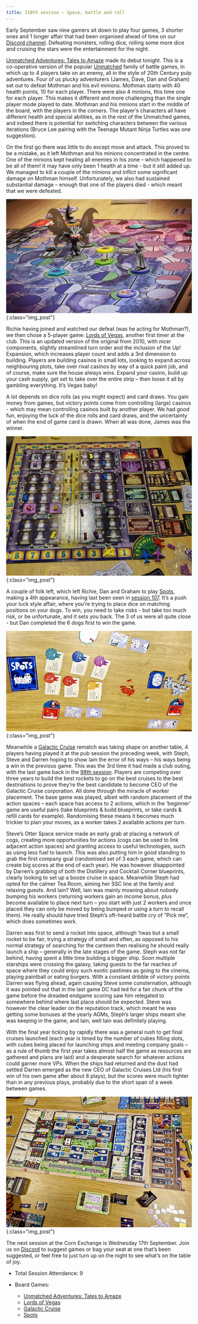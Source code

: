 ```yaml
---
title: 110th session – Space, battle and roll 
---
```

 
Early September saw nine gamers sit down to play four games, 3 shorter ones and 1 longer affair that had been organised ahead of time on our [Discord channel][Contact]. Defeating monsters, rolling dice, rolling some more dice and cruising the stars were the entertainment for the night. 

[Unmatched Adventures: Tales to Amaze][UAtta] made its debut tonight. This is a co-operative version of the popular [Unmatched][UGS] family of battle games, in which up to 4 players take on an enemy, all in the style of 20th Century pulp adventures. Four of us plucky adventurers (James, Dave, Dan and Graham) set out to defeat Mothman and his evil minions. Mothman starts with 40 health points, 10 for each player. There were also 4 minions, this time one for each player. This makes it different and more challenging than the single player mode played to date. Mothman and his minions start in the middle of the board, with the players in the corners. The player’s characters all have different health and special abilities, as in the rest of the Unmatched games, and indeed there is potential for switching characters between the various iterations (Bruce Lee pairing with the Teenage Mutant Ninja Turtles was one suggestion).

On the first go there was little to do except move and attack. This proved to be a mistake, as it left Mothman and his minions concentrated in the centre. One of the minions kept healing all enemies in his zone - which happened to be all of them! It may have only been 1 health at a time - but it still added up. We managed to kill a couple of the minions and inflict some significant damage on Mothman himself. Unfortunately, we also had sustained substantial damage – enough that one of the players died - which meant that we were defeated. 

![Unmatched Adventures: Tales to Amaze](/images/posts/2025_09_03/UnmatchedAdventures01.jpg "Unmatched Adventures: Tales to Amaze"){:class="img_post"}

Richie having joined and watched our defeat (was he acting for Mothman?), we then chose a 5-player game: [Lords of Vegas][LoV], another first timer at the club. This is an updated version of the original from 2010, with nicer components, slightly streamlined turn order and the inclusion of the Up! Expansion, which increases player count and adds a 3rd dimension to building. Players are building casinos in small lots, looking to expand across neighbouring plots, take over rival casinos by way of a quick paint job, and of course, make sure the house always wins. Expand your casino, build up your cash supply, get set to take over the entire strip – then loose it all by gambling everything. It’s Vegas baby! 

A lot depends on dice rolls (as you might expect) and card draws. You gain money from games, but victory points come from controlling (large) casinos - which may mean controlling casinos built by another player. We had good fun, enjoying the luck of the dice rolls and card draws, and the uncertainty of when the end of game card is drawn. When all was done, James was the winner. 

![Lords Of Vegas](/images/posts/2025_09_03/LordsOfVegas01.jpg "Lords Of Vegas"){:class="img_post"}

A couple of folk left, which left Richie, Dan and Graham to play [Spots][Sp], making a 4th appearance, having last been seen in [session 107][107]. It’s a push your luck style affair, where you’re trying to place dice on matching positions on your dogs. To win, you need to take risks - but take too much risk, or be unfortunate, and it sets you back. The 3 of us were all quite close - but Dan completed the 6 dogs first to win the game. 

![Spots](/images/posts/2025_09_03/Spots01.jpg "Spots"){:class="img_post"}

Meanwhile a [Galactic Cruise][GC] rematch was taking shape on another table, 4 players having played it at the pub session the preceding week, with Steph, Steve and Darren hoping to show Iain the error of his ways – his ways being a win in the previous game. This was the 3rd time it had made a club outing, with the last game back in the [98th session][98]. Players are competing over three years to build the best rockets to go on the best cruises to the best destinations to prove they’re the best candidate to become CEO of the Galactic Cruise corporation. All done through the miracle of worker placement. The base game was played, albeit with random placement of the action spaces – each space has access to 2 actions, which in the ‘beginner’ game are useful pairs (take blueprints & build blueprints, or take cards & refill cards for example). Randomising these means it becomes much trickier to plan your moves, as a worker takes 2 available actions per turn.

Steve’s Otter Space service made an early grab at placing a network of cogs, creating more opportunities for actions (cogs can be used to link adjacent action spaces) and granting access to useful technologies, such as using less fuel to launch. This was also putting him in good standing to grab the first company goal (randomised set of 3 each game, which can create big scores at the end of each year). He was however disappointed by Darren’s grabbing of both the Distillery and Cocktail Corner blueprints, clearly looking to set up a booze cruise in space. Meanwhile Steph had opted for the calmer Tea Room, aiming her SSC line at the family and relaxing guests. And Iain? Well, Iain was mainly moaning about nobody bumping his workers (returning workers gain an income bonus, plus become available to place next turn – you start with just 2 workers and once placed they can only be moved by being bumped or using a turn to recall them). He really should have tried Steph’s oft-heard battle cry of “Pick me”, which does sometimes work.

Darren was first to send a rocket into space, although ‘twas but a small rocket to be fair, trying a strategy of small and often, as opposed to his normal strategy of searching for the canteen then realising he should really launch a ship – generally in the late stages of the game. Steph was not far behind, having spent a little time building a bigger ship. Soon multiple starships were crossing the galaxy, taking guests to the far reaches of space where they could enjoy such exotic pastimes as going to the cinema, playing paintball or eating burgers. With a constant dribble of victory points Darren was flying ahead, again causing Steve some consternation, although it was pointed out that in the last game DC had led for a fair chunk of the game before the dreaded endgame scoring saw him relegated to somewhere behind where last place should be expected. Steve was however the clear leader on the reputation track, which meant he was getting some bonuses at the yearly AGMs, Steph’s larger ships meant she was keeping in the game, and Iain, well Iain was definitely playing. 

With the final year ticking by rapidly there was a general rush to get final cruises launched (each year is timed by the number of cubes filling slots, with cubes being placed for launching ships and meeting company goals – as a rule of thumb the first year takes almost half the game as resources are gathered and plans are laid) and a desperate search for whatever actions could garner more VPs. When the ships had returned and the dust had settled Darren emerged as the new CEO of Galactic Cruises Ltd (his first win of his own game after about 8 plays), but the scores were much tighter than in any previous plays, probably due to the short span of a week between games.

![Galactic Cruise](/images/posts/2025_09_03/GalacticCruise01.jpg "Galactic Cruise"){:class="img_post"}

The next session at the Corn Exchange is Wednesday 17th September. Join us on [Discord][Contact] to suggest games or bag your seat at one that’s been suggested, or feel free to just turn up on the night to see what’s on the table of joy.

* Total Session Attendance: 9
* Board Games:

    * [Unmatched Adventures: Tales to Amaze][UAtta]
    * [Lords of Vegas][LoV]
    * [Galactic Cruise][GC]
    * [Spots][Sp]
    
[UAtta]: {{site.data.BoardGameLinks.UnmatchedAdventuresTalesToAmaze.Link}}
[LoV]: {{site.data.BoardGameLinks.LordsOfVegas.Link}}
[GC]: {{site.data.BoardGameLinks.GalacticCruise.Link}}
[Sp]: {{site.data.BoardGameLinks.Spots.Link}}

[107]: 2025/07/23/107th-session.html
[98]: 2025/03/19/nintyeighth-session.html

[Contact]: /Contact.html

[UGS]: https://boardgamegeek.com/boardgame/295564/unmatched-game-system
